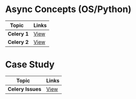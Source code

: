 # Async Concepts (OS/Python)

| Topic   | Links |
|------------------------------------------------------------|-----------------------------------------------------------------------------------------------------|
| <b>Celery 1 </b>| [View](https://medium.com/the-andela-way/asynchronous-processing-in-celery-79f88fa599a5) |
| <b>Celery 2 </b>| [View](http://devopspy.com/python/celery-an-overview-how-it-works/)

# Case Study

| Topic   | Links |
|------------------------------------------------------------|-----------------------------------------------------------------------------------------------------|
| <b>Celery Issues </b>| [View](https://medium.com/@taylorhughes/three-quick-tips-from-two-years-with-celery-c05ff9d7f9eb)
